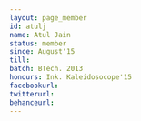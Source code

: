 ```yaml
---
layout: page_member
id: atulj
name: Atul Jain
status: member
since: August'15
till: 
batch: BTech. 2013
honours: Ink. Kaleidosocope'15
facebookurl:
twitterurl:
behanceurl:
---
```

